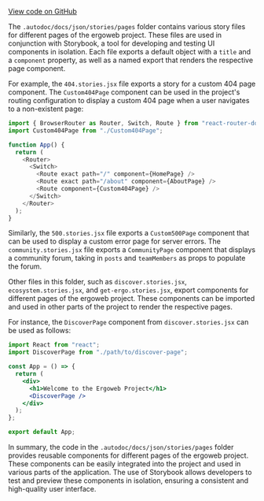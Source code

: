 [View code on GitHub](https://github.com/ergoplatform/ergoweb/.autodoc/docs/json/stories/pages)

The `.autodoc/docs/json/stories/pages` folder contains various story files for different pages of the ergoweb project. These files are used in conjunction with Storybook, a tool for developing and testing UI components in isolation. Each file exports a default object with a `title` and a `component` property, as well as a named export that renders the respective page component.

For example, the `404.stories.jsx` file exports a story for a custom 404 page component. The `Custom404Page` component can be used in the project's routing configuration to display a custom 404 page when a user navigates to a non-existent page:

```javascript
import { BrowserRouter as Router, Switch, Route } from "react-router-dom";
import Custom404Page from "./Custom404Page";

function App() {
  return (
    <Router>
      <Switch>
        <Route exact path="/" component={HomePage} />
        <Route exact path="/about" component={AboutPage} />
        <Route component={Custom404Page} />
      </Switch>
    </Router>
  );
}
```

Similarly, the `500.stories.jsx` file exports a `Custom500Page` component that can be used to display a custom error page for server errors. The `community.stories.jsx` file exports a `CommunityPage` component that displays a community forum, taking in `posts` and `teamMembers` as props to populate the forum.

Other files in this folder, such as `discover.stories.jsx`, `ecosystem.stories.jsx`, and `get-ergo.stories.jsx`, export components for different pages of the ergoweb project. These components can be imported and used in other parts of the project to render the respective pages.

For instance, the `DiscoverPage` component from `discover.stories.jsx` can be used as follows:

```jsx
import React from "react";
import DiscoverPage from "./path/to/discover-page";

const App = () => {
  return (
    <div>
      <h1>Welcome to the Ergoweb Project</h1>
      <DiscoverPage />
    </div>
  );
};

export default App;
```

In summary, the code in the `.autodoc/docs/json/stories/pages` folder provides reusable components for different pages of the ergoweb project. These components can be easily integrated into the project and used in various parts of the application. The use of Storybook allows developers to test and preview these components in isolation, ensuring a consistent and high-quality user interface.
